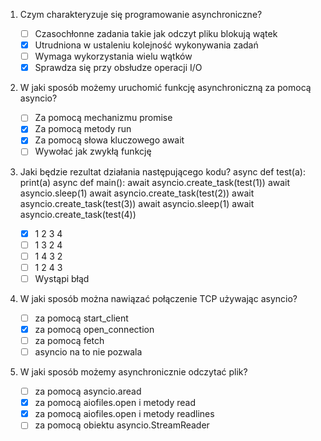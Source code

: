 1. Czym charakteryzuje się programowanie asynchroniczne?
    - [ ] Czasochłonne zadania takie jak odczyt pliku blokują wątek 
    - [X] Utrudniona w ustaleniu kolejność wykonywania zadań
    - [ ] Wymaga wykorzystania wielu wątków
    - [X] Sprawdza się przy obsłudze operacji I/O

2. W jaki sposób możemy uruchomić funkcję asynchroniczną za pomocą asyncio?
    - [ ] Za pomocą mechanizmu promise
    - [X] Za pomocą metody run
    - [X] Za pomocą słowa kluczowego await
    - [ ] Wywołać jak zwykłą funkcję

3. Jaki będzie rezultat działania następującego kodu?
   async def test(a):
       print(a)
   async def main():
       await asyncio.create_task(test(1))
       await asyncio.sleep(1)
       await asyncio.create_task(test(2))
       await asyncio.create_task(test(3))
       await asyncio.sleep(1)
       await asyncio.create_task(test(4))
    
    - [X] 1 2 3 4
    - [ ] 1 3 2 4
    - [ ] 1 4 3 2
    - [ ] 1 2 4 3
    - [ ] Wystąpi błąd
5. W jaki sposób można nawiązać połączenie TCP używając asyncio?
    - [ ] za pomocą start_client
    - [X] za pomocą open_connection
    - [ ] za pomocą fetch
    - [ ] asyncio na to nie pozwala

6. W jaki sposób możemy asynchronicznie odczytać plik?
    - [ ] za pomocą asyncio.aread
    - [X] za pomocą aiofiles.open i metody read
    - [X] za pomocą aiofiles.open i metody readlines
    - [ ] za pomocą obiektu asyncio.StreamReader
